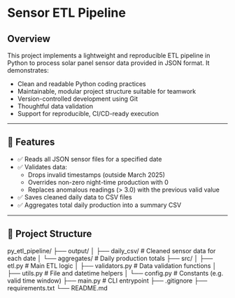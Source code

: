 # Sensor ETL Pipeline

## Overview

This project implements a lightweight and reproducible ETL pipeline in Python to process solar panel sensor data provided in JSON format. It demonstrates:

- Clean and readable Python coding practices
- Maintainable, modular project structure suitable for teamwork
- Version-controlled development using Git
- Thoughtful data validation
- Support for reproducible, CI/CD-ready execution

---

## 🔧 Features

- ✅ Reads all JSON sensor files for a specified date
- ✅ Validates data:
  - Drops invalid timestamps (outside March 2025)
  - Overrides non-zero night-time production with 0
  - Replaces anomalous readings (> 3.0) with the previous valid value
- ✅ Saves cleaned daily data to CSV files
- ✅ Aggregates total daily production into a summary CSV

---

## 📁 Project Structure

py_etl_pipeline/
├── output/
│ ├── daily_csv/ # Cleaned sensor data for each date
│ └── aggregates/ # Daily production totals
├── src/
│ ├── etl.py # Main ETL logic
│ ├── validators.py # Data validation functions
│ ├── utils.py # File and datetime helpers
│ └── config.py # Constants (e.g. valid time window)
├── main.py # CLI entrypoint
├── .gitignore
├── requirements.txt
└── README.md